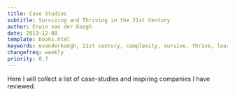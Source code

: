 ```yaml
---
title: Case Studies
subtitle: Surviving and Thriving in the 21st Century
author: Erwin van der Koogh
date: 2013-12-08
template: books.html
keywords: evanderkoogh, 21st century, complexity, survive, thrive, learning organisations
changefreq: weekly
priority: 0.7
---
```


Here I will collect a list of case-studies and inspiring companies I have reviewed.